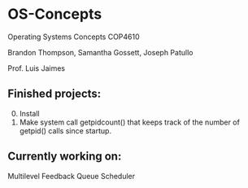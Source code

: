 # OS-Concepts
Operating Systems Concepts COP4610

Brandon Thompson, Samantha Gossett, Joseph Patullo

Prof. Luis Jaimes
## Finished projects:
0. Install
1. Make system call getpidcount() that keeps track of the number of getpid() calls since startup.

## Currently working on:
Multilevel Feedback Queue Scheduler
